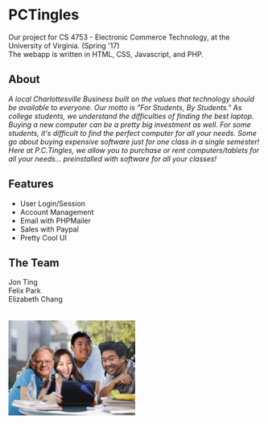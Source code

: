# PCTingles
Our project for CS 4753 - Electronic Commerce Technology, at the University of Virginia. (Spring '17) <br>
The webapp is written in HTML, CSS, Javascript, and PHP. 

## About
<i>A local Charlottesville Business built on the values that technology should be available to everyone. Our motto is "For Students, By Students." As college students, we understand the difficulties of finding the best laptop. Buying a new computer can be a pretty big investment as well. For some students, it's difficult to find the perfect computer for all your needs. Some go about buying expensive software just for one class in a single semester! Here at P.C.Tingles, we allow you to purchase or rent computers/tablets for all your needs... preinstalled with software for all your classes!</i>

## Features
- User Login/Session
- Account Management
- Email with PHPMailer
- Sales with Paypal
- Pretty Cool UI


## The Team
Jon Ting<br>
Felix Park<br>
Elizabeth Chang<br>
<br>
<br>
<img src="/images/team.jpg" width="50%">

